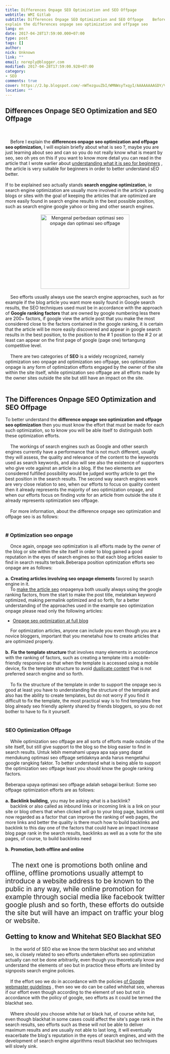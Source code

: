 ```yaml
---
title: Differences Onpage SEO Optimization and SEO Offpage
webtitle: WMI Gitlab
subtitle: Differences Onpage SEO Optimization and SEO Offpage    Before I
explain the differences onpage seo optimization and offpage seo
lang: en
date: 2017-04-28T17:59:00.000+07:00
type: post
tags: []
author:
nick: Unknown
link: ""
email: noreply@blogger.com
modified: 2017-04-28T17:59:00.928+07:00
category:
- SEO
comments: true
cover: https://2.bp.blogspot.com/-nWTezguuZbI/WMNWsyTxqyI/AAAAAAAAGDY/Vhl11bnyteQw4xPJR7atzUHixsNqixmBQCLcB/s280/optimasi-seo-onpage-dan-seo-offpage.png
location: ""
---
```


<div dir="ltr" style="text-align: left;" trbidi="on"><h2 style="text-align: left;">Differences Onpage SEO Optimization and SEO Offpage</h2><br><br><article class="article" itemscope="itemscope" itemtype="https://schema.org/BlogPosting"><div style="text-align: left;">&nbsp; &nbsp; Before I explain the <b>differences onpage seo optimization and offpage seo optimization,</b> I will explain briefly about what is seo ?, maybe you are just learning about seo and can so you do not really know what is meant by seo, seo oh yes on this if you want to know more detail you can read in the article that I wrote earlier about <a href="http://google.me/search?q=understanding%20what%20it%20is%20seo%20for%20beginners" target="_blank" rel="noopener noreferer nofollow">understanding what it is seo for beginners</a> , the article is very suitable for beginners in order to better understand sEO better.</div><div class="yyy"><div class="main-content" itemprop="description articleBody"><br><span class="notranslate" onmouseout="_tipoff()" onmouseover="_tipon(this)">If to be explained seo actually stands <b>search enggine optimization</b>, ie search engine optimization are usually more involved in the article's posting blogs or sites with the goal of keeping the articles that are optimized are more easily found in search engine results in the best possible position, such as search engine google yahoo or bing and other search engines.</span> <br><br><div class="separator" style="clear: both; text-align: center;"><a href="https://2.bp.blogspot.com/-nWTezguuZbI/WMNWsyTxqyI/AAAAAAAAGDY/Vhl11bnyteQw4xPJR7atzUHixsNqixmBQCLcB/s1600/optimasi-seo-onpage-dan-seo-offpage.png" imageanchor="1" rel="noopener noreferer nofollow"><img alt="Mengenal perbedaan optimasi seo onpage dan optimasi seo offpage" border="0" height="234" src="https://2.bp.blogspot.com/-nWTezguuZbI/WMNWsyTxqyI/AAAAAAAAGDY/Vhl11bnyteQw4xPJR7atzUHixsNqixmBQCLcB/s280/optimasi-seo-onpage-dan-seo-offpage.png" title="Seo optimization seo onpage and offpage" width="280"></a> </div><br>&nbsp; &nbsp; Seo efforts usually always use the search engine approaches, such as for example if the blog article you want more easily found in Google search results, the SEO techniques used must be in accordance with the approach of <b>Google ranking factors</b> that are owned by google numbering less there are 200+ factors, if google view the article post that you make the most considered close to the factors contained in the google ranking, it is certain that the article will be more easily discovered and appear in google search results in the best position, to the position to the # 1 position to the # 2 or at least can appear on the first page of google (page one) tertangung competitive level.<br><br><span class="notranslate" onmouseout="_tipoff()" onmouseover="_tipon(this)">&nbsp; &nbsp; There are two categories of <b>SEO</b> is a widely recognized, namely optimization seo onpage and optimization seo offpage, seo optimization onpage is any form of optimization efforts engaged by the owner of the site within the site itself, while optimization seo offpage are all efforts made by the owner sites outside the site but still have an impact on the site.</span> <br><br><h2><span class="notranslate" onmouseout="_tipoff()" onmouseover="_tipon(this)">The Differences Onpage SEO Optimization and SEO Offpage</span> </h2><span class="notranslate" onmouseout="_tipoff()" onmouseover="_tipon(this)">To better understand the <b>difference onpage seo optimization and offpage seo optimization</b> then you must know the effort that must be made for each such optimization, so to know you will be able itself to distinguish both these optimization efforts.</span> <br><br><span class="notranslate" onmouseout="_tipoff()" onmouseover="_tipon(this)">&nbsp; &nbsp; The workings of search engines such as Google and other search engines currently have a performance that is not much different, usually they will assess, the quality and relevance of the content to the keywords used as search keywords, and also will see also the existence of supporters who give vote against an article in a blog.</span>&nbsp;I<span class="notranslate" onmouseout="_tipoff()" onmouseover="_tipon(this)">f the two elements are considered fulfilled possibility would be judged worthy article to get the best position in the search results.</span><span class="notranslate" onmouseout="_tipoff()" onmouseover="_tipon(this)">&nbsp;The second way search engines work are very close relation to seo, when our efforts to focus on quality content then it already represents the majority of seo optimization onpage, and when our efforts focus on finding vote for an article from outside the site it already represents optimization seo offpage.</span> <br><br><span class="notranslate" onmouseout="_tipoff()" onmouseover="_tipon(this)">&nbsp; &nbsp; For more information, about the difference onpage seo optimization and offpage seo is as follows:</span> <br><br><h3> <span class="notranslate" onmouseout="_tipoff()" onmouseover="_tipon(this)"><span class="google-src-text" style="direction: ltr; text-align: left;">#&nbsp;</span>Optimization seo onpage</span> </h3>&nbsp; &nbsp; Once again, onpage seo optimization is all efforts made by the owner of the blog or site within the site itself in order to blog gained a good reputation in the eyes of search engines so that each blog articles easier to find in search results terbaik.Beberapa position optimization efforts seo onpage are as follows:<br><br><span class="notranslate" onmouseout="_tipoff()" onmouseover="_tipon(this)"><span class="google-src-text" style="direction: ltr; text-align: left;"><b>a.</b></span></span><span class="notranslate" onmouseout="_tipoff()" onmouseover="_tipon(this)">&nbsp;<b>Creating articles involving seo onpage elements</b> favored by search engine in it.</span><br><span class="notranslate" onmouseout="_tipoff()" onmouseover="_tipon(this)">&nbsp; &nbsp; To <a href="http://google.com.sg/search?q=make%20the%20article%20seo" target="_blank" rel="noopener noreferer nofollow">make the article seo</a> onpagenya both usually always using the google ranking factors, from the start to make the post title, melatekan keyword optimized, making permalink optimized and so forth, for a better understanding of the approaches used in the example seo optimization onpage please read only the following articles:</span> <br><ul><li><span class="notranslate" onmouseout="_tipoff()" onmouseover="_tipon(this)"><a href="http://google.at/search?q=Onpage%20seo%20optimization%20at%20full%20blog" target="_blank" rel="noopener noreferer nofollow">Onpage seo optimization at full blog</a></span> </li></ul><span class="notranslate" onmouseout="_tipoff()" onmouseover="_tipon(this)">&nbsp; &nbsp; For optimization articles, anyone can include you even though you are a novice bloggers, important that you menetahui how to create articles that are optimized properly.</span> <br><br><span class="notranslate" onmouseout="_tipoff()" onmouseover="_tipon(this)"><span class="google-src-text" style="direction: ltr; text-align: left;"><b>b.</b></span> </span><span class="notranslate" onmouseout="_tipoff()" onmouseover="_tipon(this)"><b>Fix the template structure</b> that involves many elements in accordance with the ranking of factors, such as creating a template into a mobile-friendly responsive so that when the template is accessed using a mobile device, fix the template structure to avoid <a href="http://www.web-development.cf/search?q=duplicate+content" target="_blank" rel="noopener noreferer nofollow">duplicate content</a> that is not preferred search engine and so forth.</span> <br><br><span class="notranslate" onmouseout="_tipoff()" onmouseover="_tipon(this)">&nbsp; &nbsp; To fix the structure of the template in order to support the onpage seo is good at least you have to understanding the structure of the template and also has the ability to create templates, but do not worry if you find it difficult to fix the template, the most practical way is to find templates free blog already seo friendly aplenty shared by friends bloggers, so you do not bother to have to fix it yourself.</span> <br><br><h3><span class="notranslate" onmouseout="_tipoff()" onmouseover="_tipon(this)">SEO Optimization Offpage</span> </h3><span class="notranslate" onmouseout="_tipoff()" onmouseover="_tipon(this)">&nbsp; &nbsp; While optimization seo offpage are all sorts of efforts made outside of the site itself, but still give support to the blog so the blog easier to find in search results.</span> <span class="notranslate" onmouseout="_tipoff()" onmouseover="_tipon(this)"><span class="google-src-text" style="direction: ltr; text-align: left;">Untuk lebih memahami upaya apa saja yang dapat mendukung optimasi seo offpage setidaknya anda harus mengetahui google rangking faktor.</span> To better understand what is being able to support the optimization seo offpage least you should know the google ranking factors.</span> <br><br><span class="notranslate" onmouseout="_tipoff()" onmouseover="_tipon(this)"><span class="google-src-text" style="direction: ltr; text-align: left;">Beberapa upaya optimasi seo offpage adalah sebagai berikut:</span> Some seo offpage optimization efforts are as follows:</span> <br><br><span class="notranslate" onmouseout="_tipoff()" onmouseover="_tipon(this)"><span class="google-src-text" style="direction: ltr; text-align: left;"><b>a.</b>&nbsp;</span></span><span class="notranslate" onmouseout="_tipoff()" onmouseover="_tipon(this)"><b>Backlink building,</b> you may be asking what is a backlink?</span><br><span class="notranslate" onmouseout="_tipoff()" onmouseover="_tipon(this)">&nbsp; &nbsp; backlink or also called as inbound links or incoming link is a link on your site or blog others that when clicked will go to your blog page, backlink until now regarded as a factor that can improve the ranking of web pages, the more links and better the quality is there much how to build backlinks and backlink to this day one of the factors that could have an impact increase blog page rank in the search results, backlinks as well as a vote for the site pages, of course, to build backlinks need</span> <br><br><span class="notranslate" onmouseout="_tipoff()" onmouseover="_tipon(this)"><span class="google-src-text" style="direction: ltr; text-align: left;"><b>b.</b></span></span><span class="notranslate" onmouseout="_tipoff()" onmouseover="_tipon(this)">&nbsp;<b>Promotion, both offline and online</b></span> <br><h2 style="text-align: left;"><div style="text-align: left;"><span class="notranslate" onmouseout="_tipoff()" onmouseover="_tipon(this)">&nbsp; &nbsp; <span style="font-weight: normal;">The next one is promotions both online and offline, offline promotions usually attempt to introduce a website address to be known to the public in any way, while online promotion for example through social media like facebook twitter google plush and so forth, these efforts do outside the site but will have an impact on traffic your blog or website.</span></span></div><div style="text-align: left;"><span class="notranslate" onmouseout="_tipoff()" onmouseover="_tipon(this)"><span style="font-weight: normal;"><br></span></span></div>Getting to know and Whitehat SEO Blackhat SEO</h2><span class="google-src-text" style="direction: ltr;">&nbsp; &nbsp; </span>In the world of SEO else we know the term blackhat seo and whitehat seo, is closely related to seo efforts undertaken efforts seo optimization actually can not be done arbitrarily, even though you theoretically know and understand the elements of seo but in practice these efforts are limited by signposts search engine policies.<br><br><span class="notranslate" onmouseout="_tipoff()" onmouseover="_tipon(this)">&nbsp; &nbsp; If the effort seo we do in accordance with the policies <a href="https://support.google.com/webmasters/answer/35769%3Fhl%3Did" target="_blank" rel="noopener noreferer nofollow">of Google webmaster guidelines</a> , then seo we do can be called whitehat seo, whereas if our effort even though according to the element of seo but not in accordance with the policy of google, seo efforts as it could be termed the blackhat seo.</span> <br><br><span class="notranslate" onmouseout="_tipoff()" onmouseover="_tipon(this)">&nbsp; &nbsp; Where should you choose white hat or black hat, of course white hat, even though blackhat in some cases could affect the site's page rank in the search results, seo efforts such as these will not be able to deliver maximum results and are usually not able to last long, it will eventually exacerbate the blog's reputation in the eyes of search engines, and with the development of search engine algorithms result blackhat seo techniques will slowly sink.</span></div></div><div class="post-footer"><div class="unit" style="margin-top: 20px;"><center><!-- strukturkodemobilebottom --><ins class="adsbygoogle" data-ad-client="ca-pub-4072628860655215" data-ad-format="auto" data-ad-slot="4334786484" style="display: block;"></ins><script>(adsbygoogle = window.adsbygoogle || []).push({}); </script></center></div><div class="related_posts"><div class="widget-content"><div id="data2007"><div id="related-posts"><script src="https://translate.googleusercontent.com/translate_c?depth=3&amp;nv=1&amp;pok=1&amp;rurl=translate.google.com&amp;sl=id&amp;sp=nmt4&amp;tl=en&amp;u=http://strukturkode.blogspot.jp/feeds/posts/default/-/SEO%3Falt%3Djson-in-script%26callback%3DgetRelatedPosts%26max-results%3D6&amp;usg=ALkJrhhmuuUpHFC1bz5GZS0hB8havhAFhQ" type="text/javascript"></script><script src="https://translate.googleusercontent.com/translate_c?depth=3&amp;nv=1&amp;pok=1&amp;rurl=translate.google.com&amp;sl=id&amp;sp=nmt4&amp;tl=en&amp;u=http://strukturkode.blogspot.jp/feeds/posts/default/-/SEO%2520Offpage%3Falt%3Djson-in-script%26callback%3DgetRelatedPosts%26max-results%3D6&amp;usg=ALkJrhjvWXwalt7W5l09CJRca37KjYt4NQ" type="text/javascript"></script><script src="https://translate.googleusercontent.com/translate_c?depth=3&amp;nv=1&amp;pok=1&amp;rurl=translate.google.com&amp;sl=id&amp;sp=nmt4&amp;tl=en&amp;u=http://strukturkode.blogspot.jp/feeds/posts/default/-/SEO%2520Onpage%3Falt%3Djson-in-script%26callback%3DgetRelatedPosts%26max-results%3D6&amp;usg=ALkJrhgJYEdYTxJ0qSXwYp-ERTRUbg15dg" type="text/javascript"></script><script type="text/javascript"> printRelatedPosts(); </script></div></div></div></div><div class="post-footer-line post-footer-line-3"><span class="post-location"></span></div></div></article></div>